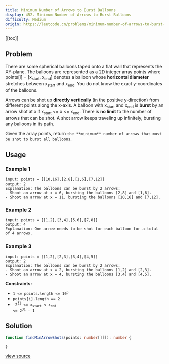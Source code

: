 ```yaml
---
title: Minimum Number of Arrows to Burst Balloons
display: 452. Minimum Number of Arrows to Burst Balloons
difficulty: Medium
origin: https://leetcode.cn/problems/minimum-number-of-arrows-to-burst-balloons
---
```


[[toc]]

## Problem

There are some spherical balloons taped onto a flat wall that represents the XY-plane. The balloons are represented as a 2D integer array points where points[i] = [x<sub>start</sub>, x<sub>end</sub>] denotes a balloon whose **horizontal diameter** stretches between x<sub>start</sub> and x<sub>end</sub>. You do not know the exact y-coordinates of the balloons.

Arrows can be shot up **directly vertically** (in the positive y-direction) from different points along the x-axis. A balloon with x<sub>start</sub> and x<sub>end</sub> is **burst** by an arrow shot at x if x<sub>start</sub> &lt;= x &lt;= x<sub>end</sub>. There is **no limit** to the number of arrows that can be shot. A shot arrow keeps traveling up infinitely, bursting any balloons in its path.

Given the array points, return `the **minimum** number of arrows that must be shot to burst all balloons`.

## Usage

### Example 1

```
input: points = [[10,16],[2,8],[1,6],[7,12]]
output: 2
Explanation: The balloons can be burst by 2 arrows:
- Shoot an arrow at x = 6, bursting the balloons [2,8] and [1,6].
- Shoot an arrow at x = 11, bursting the balloons [10,16] and [7,12].
```

### Example 2

```
input: points = [[1,2],[3,4],[5,6],[7,8]]
output: 4
Explanation: One arrow needs to be shot for each balloon for a total of 4 arrows.
```

### Example 3

```
input: points = [[1,2],[2,3],[3,4],[4,5]]
output: 2
Explanation: The balloons can be burst by 2 arrows:
- Shoot an arrow at x = 2, bursting the balloons [1,2] and [2,3].
- Shoot an arrow at x = 4, bursting the balloons [3,4] and [4,5].
```


**Constraints:**

- <code>1 &lt;= points.length &lt;= 10<sup>5</sup></code>
- <code>points[i].length == 2</code>
- <code>-2<sup>31</sup> &lt;= x<sub>start</sub> &lt; x<sub>end</sub> &lt;= 2<sup>31</sup> - 1</code>


## Solution

```ts
function findMinArrowShots(points: number[][]): number {

}
```

[view source](https://leetcode.cn/problems/minimum-number-of-arrows-to-burst-balloons)
